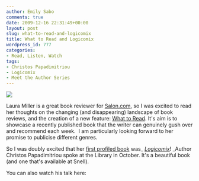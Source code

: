 ```yaml
---
author: Emily Sabo
comments: true
date: 2009-12-16 22:31:49+00:00
layout: post
slug: what-to-read-and-logicomix
title: What to Read and Logicomix
wordpress_id: 777
categories:
- Read, Listen, Watch
tags:
- Christos Papadimitriou
- Logicomix
- Meet the Author Series
---
```


![](https://contentcafe2.btol.com/ContentCafe/Jacket.aspx?UserID=iii1neuniv&Password=neuniv&Return=T&type=L&Value=1596914521&Options=Y)

Laura Miller is a great book reviewer for [Salon.com](http://salon.com/), so I was excited to read her thoughts on the changing (and disappearing) landscape of book reviews, and the creation of a new feature: [What to Read](http://salon.com/books/laura_miller/2009/12/06/what_to_read_intro). It's aim is to showcase a recently published book that the writer can genuinely gush over and recommend each week.  I am particularly looking forward to her promise to publicise different genres.

So I was doubly excited that her [first profiled book](http://www.salon.com/books/what_to_read/index.html?story=/books/laura_miller/2009/12/13/logicomix) was_ _[_Logicomix_](http://nucat.lib.neu.edu/search~/a?searchtype=X&searcharg=logicomix&SORT=D)_! _Author Christos Papadimitriou spoke at the Library in October. It's a beautiful book (and one that's available at Snell).

You can also watch his talk here:

